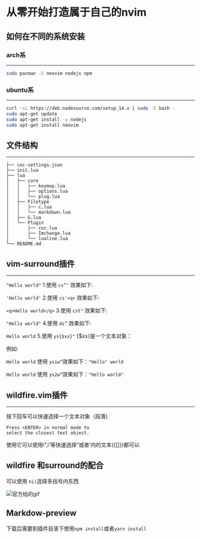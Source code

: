 <!-- @import "[TOC]" {cmd="toc" depthFrom=1 depthTo=6 orderedList=false} -->
# 从零开始打造属于自己的nvim

## 如何在不同的系统安装
### arch系
---
```bash
sudo pacman -S neovim nodejs npm
```

### ubuntu系
---
```bash
curl -sL https://deb.nodesource.com/setup_14.x | sudo -E bash -
sudo apt-get update
sudo apt-get install -y nodejs
sudo apt-get install neovim
```

## 文件结构
---
```
├── coc-settings.json
├── init.lua
├── lua
│   ├── core
│   │   ├── keymap.lua
│   │   ├── options.lua
│   │   └── plug.lua
│   ├── Filetype
│   │   ├── c.lua
│   │   └── markdown.lua
│   ├── G.lua
│   └── Plugin
│       ├── coc.lua
│       ├── Imchange.lua
│       └── lualine.lua
└── README.md
```
## vim-surround插件
---
`"Hello world"`
1.使用 `cs”‘` 效果如下:

`'Hello world'`
2.使用 `cs'<q>` 效果如下:

`<q>Hello world</q>`
3.使用 `cst"`  效果如下:

`"Hello world"`
4.使用 `ds”` 效果如下:

`Hello world`
5.使用 `ys{$xx}"` {$xx}是一个文本对象：

例如: 

`Hello world` 使用 `ysiw“`效果如下：`"Hello" world`

`Hello world` 使用 `ys2w“`效果如下：`"Hello world"`

## wildfire.vim插件
---
按下回车可以快速选择一个文本对象（段落)
```
Press <ENTER> in normal mode to 
select the closest text object.
```
使用它可以使用i”,i'等快速选择“或者’内的文本({[]})都可以
## wildfire 和surround的配合

可以使用 `ni)`选择多括号内东西

![官方给的gif](https://raw.githubusercontent.com/gcmt/wildfire.vim/master/_assets/preview.gif)

## Markdow-preview
下载后需要到插件目录下使用`npm install`或者`yarn install`
